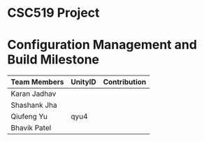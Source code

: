 # CSC519 Project
# Configuration Management and Build Milestone
|__Team Members__        |    __UnityID__  |   __Contribution__  |
-------------------------|-----------------|---------------------|
|  Karan Jadhav          |                 |                     |
|  Shashank Jha          |                 |                     |
|  Qiufeng Yu            |      qyu4       |                     |
|  Bhavik Patel          |                 |                     |
